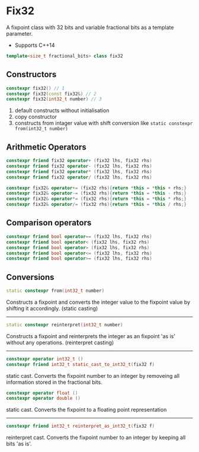 Fix32
=====

A fixpoint class with 32 bits and variable fractional bits as a template parameter.
* Supports C++14

```C++
template<size_t fractional_bits> class fix32
```

## Constructors

```C++
constexpr fix32() // 1
constexpr fix32(const fix32&) // 2
constexpr fix32(int32_t number) // 3
```

1) default constructs without initialisation
2) copy constructor
3) constructs from intager value with shift conversion like `static constexpr from(int32_t number)`

## Arithmetic Operators

```C++
constexpr friend fix32 operator+ (fix32 lhs, fix32 rhs)
constexpr friend fix32 operator- (fix32 lhs, fix32 rhs)
constexpr friend fix32 operator* (fix32 lhs, fix32 rhs)
constexpr friend fix32 operator/ (fix32 lhs, fix32 rhs)
```

```C++
constexpr fix32& operator+= (fix32 rhs){return *this = *this + rhs;}
constexpr fix32& operator-= (fix32 rhs){return *this = *this - rhs;}
constexpr fix32& operator*= (fix32 rhs){return *this = *this * rhs;}
constexpr fix32& operator/= (fix32 rhs){return *this = *this / rhs;}
```

## Comparison operators

```C++
constexpr friend bool operator== (fix32 lhs, fix32 rhs)
constexpr friend bool operator< (fix32 lhs, fix32 rhs)
constexpr friend bool operator> (fix32 lhs, fix32 rhs)
constexpr friend bool operator<= (fix32 lhs, fix32 rhs)
constexpr friend bool operator>= (fix32 lhs, fix32 rhs)
```

## Conversions

```C++
static constexpr from(int32_t number)
```
Constructs a fixpoint and converts the integer value to the fixpoint value by shifting it accordingly.
(static casting)

----
	
```C++
static constexpr reinterpret(int32_t number)
```
Constructs a fixpoint and reinterprets the integer as an fixpoint 'as is' without any operations.
(reinterpret casting)

---- 

```C++ 
constexpr operator int32_t ()
constexpr friend int32_t static_cast_to_int32_t(fix32 f)
```
static cast. Converts the fixpoint number to an integer by removeing all information stored in the fractional bits.

```C++
constexpr operator float ()
constexpr operator double ()
```
static cast. Converts the fixpoint to a floating point representation

----

```C++
constexpr friend int32_t reinterpret_as_int32_t(fix32 f)
```
reinterpret cast. Converts the fixpoint number to an integer by keeping all bits 'as is'.


